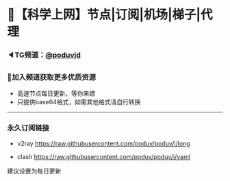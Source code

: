 # 🚀【科学上网】节点|订阅|机场|梯子|代理
### 🔈TG频道：[@poduvjd](https://t.me/poduvjd/) 
### 🔔加入频道获取更多优质资源  
- 高速节点每日更新，等你来嫖  
- 只提供base64格式，如需其他格式请自行转换  
***  
### 永久订阅链接  
- v2ray
https://raw.githubusercontent.com/poduv/poduv/i/long  

- clash
https://raw.githubusercontent.com/poduv/poduv/i/yaml  
  
建议设置为每日更新  
